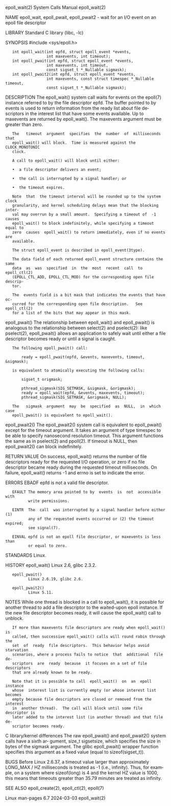 epoll_wait(2)                 System Calls Manual                epoll_wait(2)

NAME
       epoll_wait,  epoll_pwait,  epoll_pwait2  -  wait for an I/O event on an
       epoll file descriptor

LIBRARY
       Standard C library (libc, -lc)

SYNOPSIS
       #include <sys/epoll.h>

       int epoll_wait(int epfd, struct epoll_event *events,
                      int maxevents, int timeout);
       int epoll_pwait(int epfd, struct epoll_event *events,
                      int maxevents, int timeout,
                      const sigset_t *_Nullable sigmask);
       int epoll_pwait2(int epfd, struct epoll_event *events,
                      int maxevents, const struct timespec *_Nullable timeout,
                      const sigset_t *_Nullable sigmask);

DESCRIPTION
       The epoll_wait() system call waits for events on the epoll(7)  instance
       referred  to  by  the  file  descriptor epfd.  The buffer pointed to by
       events is used to return information from the ready list about file de‐
       scriptors in the interest list that have some events available.  Up  to
       maxevents are returned by epoll_wait().  The maxevents argument must be
       greater than zero.

       The   timeout  argument  specifies  the  number  of  milliseconds  that
       epoll_wait() will block.  Time is measured against the  CLOCK_MONOTONIC
       clock.

       A call to epoll_wait() will block until either:

       •  a file descriptor delivers an event;

       •  the call is interrupted by a signal handler; or

       •  the timeout expires.

       Note  that  the timeout interval will be rounded up to the system clock
       granularity, and kernel scheduling delays mean that the blocking inter‐
       val may overrun by a small amount.  Specifying a timeout of  -1  causes
       epoll_wait() to block indefinitely, while specifying a timeout equal to
       zero  causes  epoll_wait() to return immediately, even if no events are
       available.

       The struct epoll_event is described in epoll_event(3type).

       The data field of each returned epoll_event structure contains the same
       data  as  was  specified  in  the  most  recent  call  to  epoll_ctl(2)
       (EPOLL_CTL_ADD, EPOLL_CTL_MOD) for the corresponding open file descrip‐
       tor.

       The  events field is a bit mask that indicates the events that have oc‐
       curred for the corresponding open file description.   See  epoll_ctl(2)
       for a list of the bits that may appear in this mask.

   epoll_pwait()
       The relationship between epoll_wait() and epoll_pwait() is analogous to
       the  relationship  between  select(2)  and pselect(2): like pselect(2),
       epoll_pwait() allows an application to safely wait until either a  file
       descriptor becomes ready or until a signal is caught.

       The following epoll_pwait() call:

           ready = epoll_pwait(epfd, &events, maxevents, timeout, &sigmask);

       is equivalent to atomically executing the following calls:

           sigset_t origmask;

           pthread_sigmask(SIG_SETMASK, &sigmask, &origmask);
           ready = epoll_wait(epfd, &events, maxevents, timeout);
           pthread_sigmask(SIG_SETMASK, &origmask, NULL);

       The   sigmask  argument  may  be  specified  as  NULL,  in  which  case
       epoll_pwait() is equivalent to epoll_wait().

   epoll_pwait2()
       The epoll_pwait2() system call is equivalent  to  epoll_pwait()  except
       for  the timeout argument.  It takes an argument of type timespec to be
       able to specify nanosecond resolution timeout.  This argument functions
       the same as in pselect(2) and  ppoll(2).   If  timeout  is  NULL,  then
       epoll_pwait2() can block indefinitely.

RETURN VALUE
       On  success,  epoll_wait() returns the number of file descriptors ready
       for the requested I/O operation, or zero if no file  descriptor  became
       ready   during   the   requested  timeout  milliseconds.   On  failure,
       epoll_wait() returns -1 and errno is set to indicate the error.

ERRORS
       EBADF  epfd is not a valid file descriptor.

       EFAULT The memory area pointed to by  events  is  not  accessible  with
              write permissions.

       EINTR  The  call  was interrupted by a signal handler before either (1)
              any of the requested events occurred or (2) the timeout expired;
              see signal(7).

       EINVAL epfd is not an epoll file descriptor, or maxevents is less  than
              or equal to zero.

STANDARDS
       Linux.

HISTORY
       epoll_wait()
              Linux 2.6, glibc 2.3.2.

       epoll_pwait()
              Linux 2.6.19, glibc 2.6.

       epoll_pwait2()
              Linux 5.11.

NOTES
       While  one  thread is blocked in a call to epoll_wait(), it is possible
       for another thread to add a file descriptor to  the  waited-upon  epoll
       instance.   If the new file descriptor becomes ready, it will cause the
       epoll_wait() call to unblock.

       If more than maxevents file descriptors are ready when epoll_wait()  is
       called, then successive epoll_wait() calls will round robin through the
       set  of  ready  file descriptors.  This behavior helps avoid starvation
       scenarios, where a process fails to notice  that  additional  file  de‐
       scriptors  are  ready  because  it focuses on a set of file descriptors
       that are already known to be ready.

       Note that it is possible to call  epoll_wait()  on  an  epoll  instance
       whose  interest list is currently empty (or whose interest list becomes
       empty because file descriptors are closed or removed from the  interest
       in  another thread).  The call will block until some file descriptor is
       later added to the interest list (in another thread) and that file  de‐
       scriptor becomes ready.

   C library/kernel differences
       The  raw epoll_pwait() and epoll_pwait2() system calls have a sixth ar‐
       gument, size_t sigsetsize, which specifies the size  in  bytes  of  the
       sigmask  argument.   The glibc epoll_pwait() wrapper function specifies
       this argument as a fixed value (equal to sizeof(sigset_t)).

BUGS
       Before Linux 2.6.37, a timeout value larger than approximately LONG_MAX
       / HZ milliseconds is treated as -1 (i.e., infinity).  Thus,  for  exam‐
       ple,  on  a  system  where sizeof(long) is 4 and the kernel HZ value is
       1000, this means that timeouts greater than 35.79 minutes  are  treated
       as infinity.

SEE ALSO
       epoll_create(2), epoll_ctl(2), epoll(7)

Linux man-pages 6.7               2024-03-03                     epoll_wait(2)
